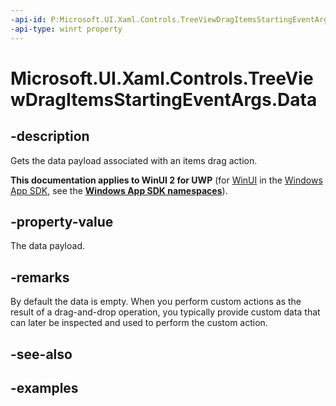 ```yaml
---
-api-id: P:Microsoft.UI.Xaml.Controls.TreeViewDragItemsStartingEventArgs.Data
-api-type: winrt property
---
```

<!-- Property syntax.
public DataPackage Data { get; }
-->

# Microsoft.UI.Xaml.Controls.TreeViewDragItemsStartingEventArgs.Data


## -description

Gets the data payload associated with an items drag action.


**This documentation applies to WinUI 2 for UWP** (for [WinUI](/windows/apps/winui/winui3/) in the [Windows App SDK](/windows/apps/windows-app-sdk/), see the **[Windows App SDK namespaces](/windows/windows-app-sdk/api/winrt/)**).

## -property-value

The data payload.


## -remarks

By default the data is empty. When you perform custom actions as the result of a drag-and-drop operation, you typically provide custom data that can later be inspected and used to perform the custom action.



## -see-also


## -examples


